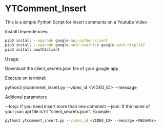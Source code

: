# YTComment_Insert

This is a simple Python Script for insert comments on a Youtube Video

Install Dependencies:

```bat
pip3 install --upgrade google-api-python-client
pip3 install --upgrade google-auth-oauthlib google-auth-httplib2
pip3 install oauth2client
```

Usage:

Download the client_secrets.json file of your google app

Execute on terminal:

python3 ytcomment_insert.py --video_id <VIDEO_ID> --message <MESSAGE>
  
Aditional parameters

--loop: If you need insert more than one comment
--json: If the name of your json api file is'nt "client_secrets.json". Example:

```bat
python3 ytcomment_insert.py --video_id <VIDEO_ID> --message <MESSAGE> --json "key.json"
```
